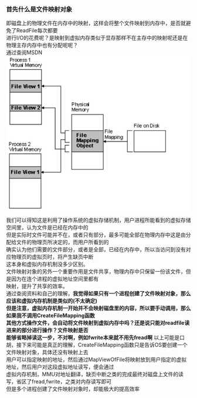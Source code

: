 ### 首先什么是文件映射对象
即磁盘上的物理文件在内存中的映射，这样会将整个文件映射到内存中，是否就避免了ReadFile每次都要<br>
进行I/O的花费呢？是映射到虚拟内存类似于显存那样不在主存中的映射呢还是在物理主存内存中也有分配呢呢？<br>
通过查阅MSDN<br>
![image](https://github.com/yeeeex/black-hole/blob/master/Programming%20Applications%20for%20Microsoft%20Windows/pictures/3.png)<br>
我们可以得知这是利用了操作系统的虚拟存储机制，用户进程所能看到的虚拟存储空间里，认为文件是已经在内存中的<br>
但是实际时文件可能并不在，或者只有部分，最多可能全部在物理内存中这是由分配给文件的物理页所决定的，而用户所看到的<br>
确实认为他们需要的文件部分，或者是全部，已经在内存中，所以当访问到没有对应物理页的虚拟页时，将产生缺页中断<br>
这本身和虚拟内存机制没多少区别。<br>
文件映射对象的另外一个重要作用是文件共享，物理内存中只保留一份该文件，但是因为在连个进程的虚拟地址空间里都有<br>
映射，提升了共享的效率。<br>
通过查阅资料和自己的理解，**我觉得如果只有一个进程创建了文件映射对象，那么应该和虚拟内存机制是类似的(不太确定)**<br>
**但是注意，虚拟内存机制一开始并不会映射磁盘里的内容，所以要手动调用，那么如果我不调用CreateFileMapping函数**<br>
**其他方式操作文件，会自动将文件映射到虚拟内存中吗？还是说只能对readfile读进来的部分进行操作？文件映射是否**<br>
**能够省略掉读这一步，不对啊，例如fwrite本来就不用先fread啊**
以上可能是口胡，接下来可能是真正的理解，CreateFileMapping函数只是告诉OS要创建一个文件映射对象，具体还没有映射上去<br>
用户可以指定映射的地址，然后通过MapViewOfFile将映射放到用户指定的虚拟地址，然后用户对这段虚拟地址读写，便会通过<br>
虚拟内存机制，MMU对地址翻译，缺页中断之类的完成最终对磁盘上文件的读写，省区了fread,fwrite，之类对内存读写即可<br>
但是多个进程创建了文件映射对象时，却能极大的提高效率
